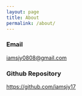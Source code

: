 ```yaml
---
layout: page
title: About
permalink: /about/
---
```


<!-- <img src="{{ site.baseurl }}/assets/profile-placeholder.gif" title="Profile Picture" class="profile"> -->



### Email

iamsjy0808@gmail.com

### Github Repository

https://github.com/iamsjy17


